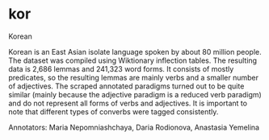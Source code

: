 # kor
Korean

Korean is an East Asian isolate language spoken by about 80 million people. The dataset was compiled using Wiktionary inflection tables. The resulting data
is 2,686 lemmas and 241,323 word forms. It consists of mostly predicates, so the resulting lemmas are mainly verbs and a smaller number of adjectives. The
scraped annotated paradigms turned out to be quite similar (mainly because the adjective paradigm is a reduced verb paradigm) and do not represent all forms of
verbs and adjectives. It is important to note that different types of converbs were tagged consistently.

Annotators: Maria Nepomniashchaya, Daria Rodionova, Anastasia Yemelina
